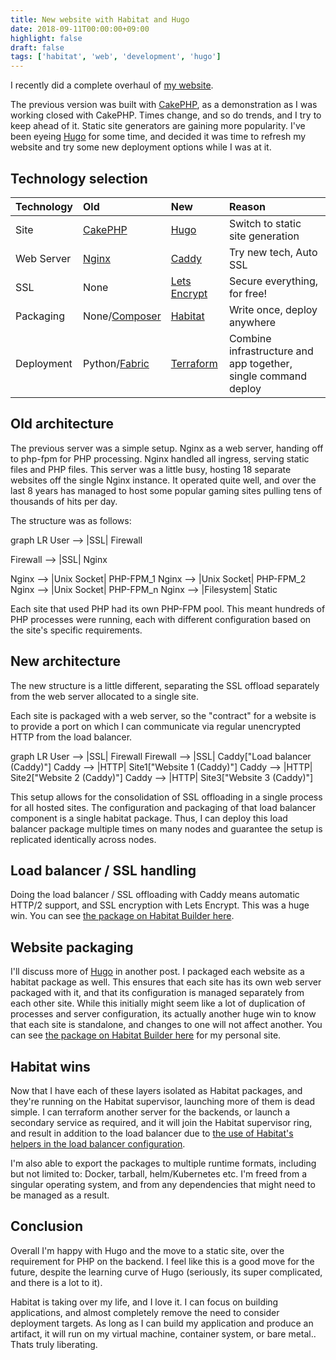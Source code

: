 ```yaml
---
title: New website with Habitat and Hugo
date: 2018-09-11T00:00:00+09:00
highlight: false
draft: false
tags: ['habitat', 'web', 'development', 'hugo']
---
```


I recently did a complete overhaul of [my website](/).

The previous version was built with [CakePHP][cakephp], as a demonstration as I was working closed with CakePHP. Times change, and so do trends, and I try to keep ahead of it. Static site generators are gaining more popularity. I've been eyeing [Hugo][hugo] for some time, and decided it was time to refresh my website and try some new deployment options while I was at it.

## Technology selection

| Technology | Old | New | Reason |
| :--- | :--- | :--- | :--- |
| Site | [CakePHP][cakephp] | [Hugo][hugo] | Switch to static site generation |
| Web Server | [Nginx][nginx] | [Caddy][caddy] | Try new tech, Auto SSL |
| SSL | None | [Lets Encrypt][letsencrypt] | Secure everything, for free! |
| Packaging | None/[Composer][composer] | [Habitat][habitat] | Write once, deploy anywhere |
| Deployment | Python/[Fabric][fabric] | [Terraform][terraform] | Combine infrastructure and app together, single command deploy |

## Old architecture

The previous server was a simple setup. Nginx as a web server, handing off to php-fpm for PHP processing. Nginx handled all ingress, serving static files and PHP files. This server was a little busy, hosting 18 separate websites off the single Nginx instance. It operated quite well, and over the last 8 years has managed to host some popular gaming sites pulling tens of thousands of hits per day.

The structure was as follows:

<div class="mermaid">
graph LR
  User --> |SSL| Firewall

  Firewall --> |SSL| Nginx

  Nginx --> |Unix Socket| PHP-FPM_1
  Nginx --> |Unix Socket| PHP-FPM_2
  Nginx --> |Unix Socket| PHP-FPM_n
  Nginx --> |Filesystem| Static
</div>

Each site that used PHP had its own PHP-FPM pool. This meant hundreds of PHP processes were running, each with different configuration based on the site's specific requirements.

## New architecture

The new structure is a little different, separating the SSL offload separately from the web server allocated to a single site.

Each site is packaged with a web server, so the "contract" for a website is to provide a port on which I can communicate via  regular unencrypted HTTP from the load balancer.

<div class="mermaid">
graph LR
  User --> |SSL| Firewall
  Firewall --> |SSL| Caddy["Load balancer (Caddy)"]
  Caddy --> |HTTP| Site1["Website 1 (Caddy)"]
  Caddy --> |HTTP| Site2["Website 2 (Caddy)"]
  Caddy --> |HTTP| Site3["Website 3 (Caddy)"]
</div>

This setup allows for the consolidation of SSL offloading in a single process for all hosted sites. The configuration and packaging of that load balancer component is a single habitat package. Thus, I can deploy this load balancer package multiple times on many nodes and guarantee the setup is replicated identically across nodes.

## Load balancer / SSL handling

Doing the load balancer / SSL offloading with Caddy means automatic HTTP/2 support, and SSL encryption with Lets Encrypt. This was a huge win. You can see [the package on Habitat Builder here][lb-package].

## Website packaging

I'll discuss more of [Hugo][hugo] in another post. I packaged each website as a habitat package as well. This ensures that each site has its own web server packaged with it, and that its configuration is managed separately from each other site. While this initially might seem like a lot of duplication of processes and server configuration, its actually another huge win to know that each site is standalone, and changes to one will not affect another. You can see [the package on Habitat Builder here][grahamweldon-package] for my personal site.

## Habitat wins

Now that I have each of these layers isolated as Habitat packages, and they're running on the Habitat supervisor, launching more of them is dead simple. I can terraform another server for the backends, or launch a secondary service as required, and it will join the Habitat supervisor ring, and result in addition to the load balancer due to [the use of Habitat's helpers in the load balancer configuration][lb-config-1].

I'm also able to export the packages to multiple runtime formats, including but not limited to: Docker, tarball, helm/Kubernetes etc. I'm freed from a singular operating system, and from any dependencies that might need to be managed as a result.

## Conclusion

Overall I'm happy with Hugo and the move to a static site, over the requirement for PHP on the backend. I feel like this is a good move for the future, despite the learning curve of Hugo (seriously, its super complicated, and there is a lot to it).

Habitat is taking over my life, and I love it. I can focus on building applications, and almost completely remove the need to consider deployment targets. As long as I can build my application and produce an artifact, it will run on my virtual machine, container system, or bare metal.. Thats truly liberating.


[hugo]: https://gohugo.io/
[cakephp]: https://cakephp.org
[nginx]: https://www.nginx.com/
[caddy]: https://caddyserver.com/
[letsencrypt]: https://letsencrypt.org/
[habitat]: https://www.habitat.sh/
[composer]: https://getcomposer.org/
[fabric]: http://www.fabfile.org/
[terraform]: https://www.terraform.io/
[lb-package]: https://bldr.habitat.sh/#/pkgs/grahamweldon/site-loadbalancer
[grahamweldon-package]: https://bldr.habitat.sh/#/pkgs/grahamweldon/site-grahamweldon
[lb-config-1]: https://github.com/predominant/sites/commit/839ca2fb3d61a8c4464783f7b4118e08c2b9376f#diff-dbb06892188adedff6c62042513e966fR19

